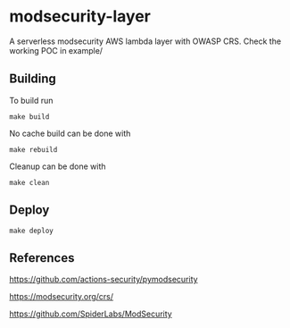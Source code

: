 # modsecurity-layer
A serverless modsecurity AWS lambda layer with OWASP CRS. Check the working POC in example/

## Building

To build run 

```
make build
```

No cache build can be done with 
```
make rebuild
```

Cleanup can be done with

```
make clean
```

## Deploy
```
make deploy
```

## References
https://github.com/actions-security/pymodsecurity

https://modsecurity.org/crs/

https://github.com/SpiderLabs/ModSecurity
